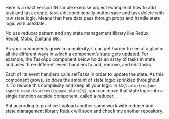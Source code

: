 Here is a react version 18 simple exercise project example of how to add task and task create, task edit conditionally button save and task delete with raw state logic. Means that here data pass through props and handle state logic with useState.

No use reducer pattern and any state management library like Redux, Recoil, Mobx, Zustand etc.

As your components grow in complexity, it can get harder to see at a glance all the different ways in which a component’s state gets updated. For example, the TaskApp component below holds an array of tasks in state and uses three different event handlers to add, remove, and edit tasks.

Each of its event handlers calls setTasks in order to update the state. As this component grows, so does the amount of state logic sprinkled throughout it. To reduce this complexity and keep all your logic in `$${\color{red}one \space easy-to-access\space place}$$`, you can move that state logic into a single function outside component, called a reducer.

But according to practice I upload another same work with reducer and state management library Redux will soon and check my another repository.

